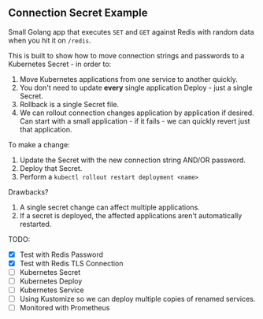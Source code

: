 ## Connection Secret Example

Small Golang app that executes `SET` and `GET` against Redis with random data when you hit it on `/redis`.

This is built to show how to move connection strings and passwords to a Kubernetes Secret - in order to:

1. Move Kubernetes applications from one service to another quickly.
2. You don't need to update **every** single application Deploy - just a single Secret.
3. Rollback is a single Secret file.
4. We can rollout connection changes application by application if desired. Can start with a small application - if it fails - we can quickly revert just that application.

To make a change:

1. Update the Secret with the new connection string AND/OR password.
2. Deploy that Secret.
3. Perform a `kubectl rollout restart deployment <name>`

Drawbacks?

1. A single secret change can affect multiple applications.
2. If a secret is deployed, the affected applications aren't automatically restarted.

TODO:

- [x] Test with Redis Password
- [x] Test with Redis TLS Connection
- [ ] Kubernetes Secret
- [ ] Kubernetes Deploy
- [ ] Kubernetes Service
- [ ] Using Kustomize so we can deploy multiple copies of renamed services.
- [ ] Monitored with Prometheus